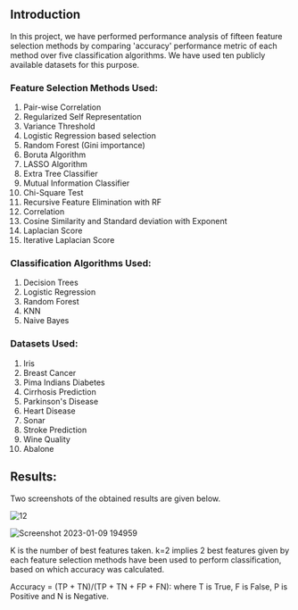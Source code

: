 ## Introduction
In this project, we have performed performance analysis of fifteen feature selection methods by comparing 'accuracy' performance metric of each method over five classification algorithms.
We have used ten publicly available datasets for this purpose.

### Feature Selection Methods Used:
1. Pair-wise Correlation
3. Regularized Self Representation
4. Variance Threshold
5. Logistic Regression based selection
6. Random Forest (Gini importance)
7. Boruta Algorithm
8. LASSO Algorithm
9. Extra Tree Classifier
10. Mutual Information Classifier
11. Chi-Square Test
12. Recursive Feature Elimination with RF
13. Correlation
14. Cosine Similarity and Standard deviation with Exponent
15. Laplacian Score
16. Iterative Laplacian Score

### Classification Algorithms Used:
1. Decision Trees
2. Logistic Regression
3. Random Forest
4. KNN
5. Naive Bayes

### Datasets Used:
1. Iris
2. Breast Cancer
3. Pima Indians Diabetes
4. Cirrhosis Prediction
5. Parkinson's Disease
6. Heart Disease
7. Sonar
8. Stroke Prediction
9. Wine Quality
10. Abalone

## Results:
Two screenshots of the obtained results are given below.

![12](https://user-images.githubusercontent.com/108113078/211331043-95bd275a-a2bf-4658-966a-c25df14eaeb7.png)

![Screenshot 2023-01-09 194959](https://user-images.githubusercontent.com/108113078/211331070-8726dd49-6bd4-49ff-810f-fbfc9624dc95.png)

K is the number of best features taken. k=2 implies 2 best features given by each feature selection methods have been used to perform classification, based on which accuracy was calculated.

Accuracy = (TP + TN)/(TP + TN + FP + FN): 
where T is True, F is False, P is Positive and N is Negative.

